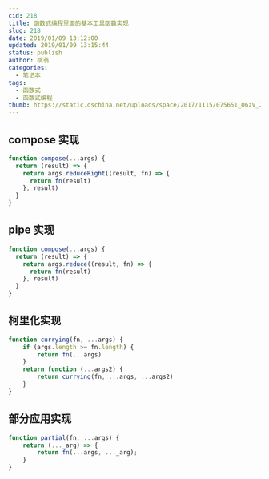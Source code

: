 ```yaml
---
cid: 218
title: 函数式编程里面的基本工具函数实现
slug: 218
date: 2019/01/09 13:12:00
updated: 2019/01/09 13:15:44
status: publish
author: 桃翁
categories: 
  - 笔记本
tags: 
  - 函数式
  - 函数式编程
thumb: https://static.oschina.net/uploads/space/2017/1115/075651_O6zV_2903254.png
---
```



## compose 实现

```javascript
function compose(...args) {
  return (result) => {
    return args.reduceRight((result, fn) => {
      return fn(result)
    }, result)
  }
}
```
## pipe 实现
```javascript
function compose(...args) {
  return (result) => {
    return args.reduce((result, fn) => {
      return fn(result)
    }, result)
  }
}
```

## 柯里化实现

```JavaScript
function currying(fn, ...args) {
    if (args.length >= fn.length) {
        return fn(...args)
    }
    return function (...args2) {
        return currying(fn, ...args, ...args2)
    }
}

```

## 部分应用实现

```JavaScript
function partial(fn, ...args) {
    return (..._arg) => {
        return fn(...args, ..._arg);
    }
}
```